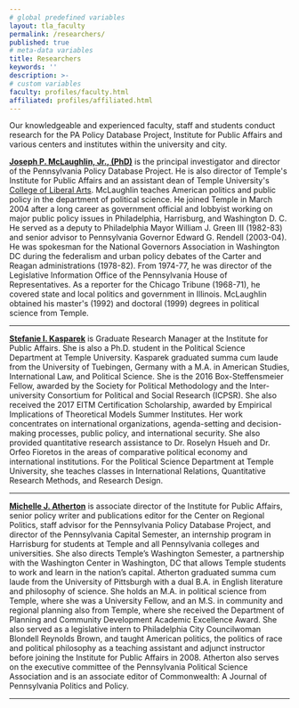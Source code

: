 ```yaml
---
# global predefined variables
layout: tla_faculty
permalink: /researchers/
published: true
# meta-data variables
title: Researchers
keywords: ''
description: >-
# custom variables
faculty: profiles/faculty.html
affiliated: profiles/affiliated.html
---
```

Our knowledgeable and experienced faculty, staff and students conduct research for the PA Policy Database Project, Institute for Public Affairs and various centers and institutes within the university and city.

**[Joseph P. McLaughlin, Jr., (PhD)](https://liberalarts.temple.edu/academics/faculty/mclaughlin-jr-joseph-p)** is the principal investigator and director of the Pennsylvania Policy Database Project. He is also director of Temple's Institute for Public Affairs and an assistant dean of Temple University's [College of Liberal Arts](https://liberalarts.temple.edu/). McLaughlin teaches American politics and public policy in the department of political science. He joined Temple in March 2004 after a long career as government official and lobbyist working on major public policy issues in Philadelphia, Harrisburg, and Washington D. C. He served as a deputy to Philadelphia Mayor William J. Green III (1982-83) and senior advisor to Pennsylvania Governor Edward G. Rendell (2003-04). He was spokesman for the National Governors Association in Washington DC during the federalism and urban policy debates of the Carter and Reagan administrations (1978-82). From 1974-77, he was director of the Legislative Information Office of the Pennsylvania House of Representatives. As a reporter for the Chicago Tribune (1968-71), he covered state and local politics and government in Illinois. McLaughlin obtained his master's (1992) and doctoral (1999) degrees in political science from Temple.

___
 
**[Stefanie I. Kasparek](https://liberalarts.temple.edu/academics/faculty/kasparek-stefanie-i)** is Graduate Research Manager at the  Institute for Public Affairs. She is also a Ph.D. student in the Political Science Department at Temple University. Kasparek graduated summa cum laude from the University of Tuebingen, Germany with a M.A. in American Studies, International Law, and Political Science. She is the 2016 Box-Steffensmeier Fellow, awarded by the Society for Political Methodology and the Inter-university Consortium for Political and Social Research (ICPSR). She also received the 2017 EITM Certification Scholarship, awarded by Empirical Implications of Theoretical Models Summer Institutes. Her work concentrates on international organizations, agenda-setting and decision-making processes, public policy, and international security. She also provided quantitative research assistance to Dr. Roselyn Hsueh and Dr. Orfeo Fioretos in the areas of comparative political economy and international institutions. For the Political Science Department at Temple University, she teaches classes in International Relations, Quantitative Research Methods, and Research Design.

___
 
**[Michelle J. Atherton](https://liberalarts.temple.edu/academics/faculty/atherton-michelle-j)** is associate director of the Institute for Public Affairs, senior policy writer and publications editor for the Center on Regional Politics, staff advisor for the Pennsylvania Policy Database Project, and director of the Pennsylvania Capital Semester, an internship program in Harrisburg for students at Temple and all Pennsylvania colleges and universities.  She also directs Temple’s Washington Semester, a partnership with the Washington Center in Washington, DC that allows Temple students to work and learn in the nation’s capital. Atherton graduated summa cum laude from the University of Pittsburgh with a dual B.A. in English literature and philosophy of science.  She holds an M.A. in political science from Temple, where she was a University Fellow, and an M.S. in community and regional planning also from Temple, where she received the Department of Planning and Community Development Academic Excellence Award. She also served as a legislative intern to Philadelphia City Councilwoman Blondell Reynolds Brown, and taught American politics, the politics of race and political philosophy as a teaching assistant and adjunct instructor before joining the Institute for Public Affairs in 2008. Atherton also serves on the executive committee of the Pennsylvania Political Science Association and is an associate editor of Commonwealth: A Journal of Pennsylvania Politics and Policy.

___
